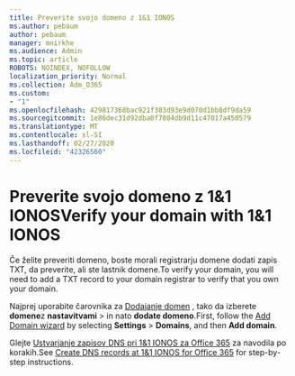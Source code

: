 ```yaml
---
title: Preverite svojo domeno z 1&1 IONOS
ms.author: pebaum
author: pebaum
manager: mnirkhe
ms.audience: Admin
ms.topic: article
ROBOTS: NOINDEX, NOFOLLOW
localization_priority: Normal
ms.collection: Adm_O365
ms.custom:
- "1"
ms.openlocfilehash: 429817368bac921f383d93e9d070d1bb8df9da59
ms.sourcegitcommit: 1e86dec31d92dba0f7804db9d11c47017a450579
ms.translationtype: MT
ms.contentlocale: sl-SI
ms.lasthandoff: 02/27/2020
ms.locfileid: "42326560"
---
```

# <a name="verify-your-domain-with-11-ionos"></a><span data-ttu-id="3e037-102">Preverite svojo domeno z 1&1 IONOS</span><span class="sxs-lookup"><span data-stu-id="3e037-102">Verify your domain with 1&1 IONOS</span></span>

<span data-ttu-id="3e037-103">Če želite preveriti domeno, boste morali registrarju domene dodati zapis TXT, da preverite, ali ste lastnik domene.</span><span class="sxs-lookup"><span data-stu-id="3e037-103">To verify your domain, you will need to add a TXT record to your domain registrar to verify that you own your domain.</span></span> 

<span data-ttu-id="3e037-104">Najprej uporabite čarovnika za [Dodajanje domen](https://portal.office.com/adminportal/home#/Domains) , tako da izberete **domene**z **nastavitvami** \> in nato **dodate domeno**.</span><span class="sxs-lookup"><span data-stu-id="3e037-104">First, follow the [Add Domain wizard](https://portal.office.com/adminportal/home#/Domains) by selecting **Settings** \> **Domains**, and then **Add domain**.</span></span>
  
<span data-ttu-id="3e037-105">Glejte [Ustvarjanje zapisov DNS pri 1&1 IONOS za Office 365](https://docs.microsoft.com/microsoft-365/admin/dns/create-dns-records-at-1-1-internet) za navodila po korakih.</span><span class="sxs-lookup"><span data-stu-id="3e037-105">See [Create DNS records at 1&1 IONOS for Office 365](https://docs.microsoft.com/microsoft-365/admin/dns/create-dns-records-at-1-1-internet) for step-by-step instructions.</span></span>